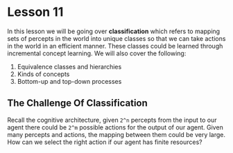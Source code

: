# Lesson 11

In this lesson we will be going over **classification** which refers to mapping sets of percepts in the world into unique classes so that we can take actions in the world in an efficient manner. These classes could be learned through incremental concept learning. We will also cover the following:

1. Equivalence classes and hierarchies
2. Kinds of concepts
3. Bottom-up and top-down processes

## The Challenge Of Classification

Recall the cognitive architecture, given `2^n` percepts from the input to our agent there could be `2^m` possible actions for the output of our agent. Given many percepts and actions, the mapping between them could be very large. How can we select the right action if our agent has finite resources?
